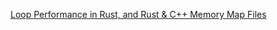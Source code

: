 [Loop Performance in Rust, and Rust & C++ Memory Map Files](https://www.youtube.com/watch?v=E37rSIhWjso)